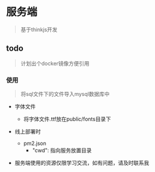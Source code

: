 # 服务端
> 基于thinkjs开发

## todo
> 计划出个docker镜像方便引用

### 使用
> 将sql文件下的文件导入mysql数据库中

* 字体文件
  * 将字体文件.ttf放在public/fonts目录下
* 线上部署时
  * pm2.json
    * "cwd": 指向服务放置目录

* 服务端使用的资源仅限学习交流，如有问题，请及时联系我
